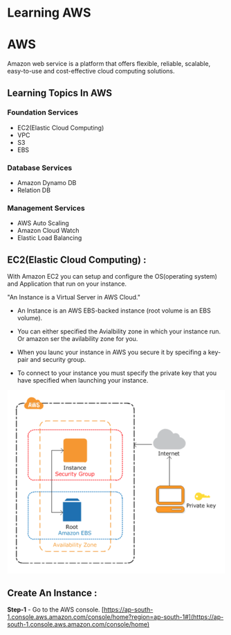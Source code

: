  # Learning AWS 

# AWS 

Amazon web service is a platform that offers flexible, reliable, scalable, easy-to-use and cost-effective cloud computing solutions.

## Learning Topics In AWS

### Foundation Services

* EC2(Elastic Cloud Computing)
* VPC
* S3
* EBS

### Database Services

* Amazon Dynamo DB
* Relation DB

### Management Services

* AWS Auto Scaling
* Amazon Cloud Watch
* Elastic Load Balancing

## EC2(Elastic Cloud Computing) :

With Amazon EC2 you can setup and configure the OS(operating system) and Application that run on your instance.

"An Instance is a Virtual Server in AWS Cloud."

* An Instance is an AWS EBS-backed instance (root volume is an EBS volume).

* You can either specified the Avialbility zone in which your instance run. Or amazon ser the avilability zone for you.

* When you launc your instance in AWS you secure it by specifing a key-pair and security group.

* To connect to your instance you must specify the private key that you have specified when launching your instance.

![](images/EC2-instance.png)

## Create An Instance :

**Step-1** - Go to the AWS console. [https://ap-south-1.console.aws.amazon.com/console/home?region=ap-south-1#](https://ap-south-1.console.aws.amazon.com/console/home)

